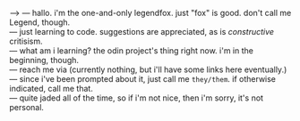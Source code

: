 ——> — hallo. i'm the one-and-only legendfox. just "fox" is good. don't call me Legend, though.<br/>
— just learning to code. suggestions are appreciated, as is *constructive* critisism. <br/>
— what am i learning? the odin project's thing right now. i'm in the beginning, though.<br/>
— reach me via (currently nothing, but i'll have some links here eventually.)<br/>
— since i've been prompted about it, just call me `they/them`. if otherwise indicated, call me that.<br/>
— quite jaded all of the time, so if i'm not nice, then i'm sorry, it's not personal.

<!---
thelegendfox/thelegendfox is a ✨ special ✨ repository because its `README.md` (this file) appears on your GitHub profile.
You can click the Preview link to take a look at your changes.
--->
